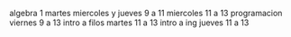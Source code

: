 algebra 1
	martes miercoles y jueves 9 a 11
	miercoles 11 a 13
programacion
	viernes 9 a 13
intro a filos
	martes 11 a 13
intro a ing
	jueves 11 a 13